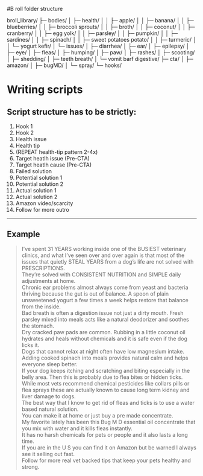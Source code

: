 #B roll folder structure

broll_library/
├─ bodies/
│  ├─ health/
│  │  ├─ apple/
│  │  ├─ banana/
│  │  ├─ blueberries/
│  │  ├─ broccoli sprouts/
│  │  ├─ broth/
│  │  ├─ coconut/
│  │  ├─ cranberry/
│  │  ├─ egg yolk/
│  │  ├─ parsley/
│  │  ├─ pumpkin/
│  │  ├─ sardines/
│  │  ├─ spinach/
│  │  ├─ sweet potatoes potato/
│  │  ├─ turmeric/
│  │  └─ yogurt kefir/
│  └─ issues/
│     ├─ diarrhea/
│     ├─ ear/
│     ├─ epilepsy/
│     ├─ eye/
│     ├─ fleas/
│     ├─ humping/
│     ├─ paw/
│     ├─ rashes/
│     ├─ scooting/
│     ├─ shedding/
│     ├─ teeth breath/
│     └─ vomit barf digestive/
├─ cta/
│  ├─ amazon/
│  ├─ bugMD/
│  └─ spray/
└─ hooks/


# Writing scripts

## Script structure has to be strictly:

1. Hook 1
2. Hook 2
3. Health issue
4. Health tip
5. (REPEAT health-tip pattern 2-4x)
6. Target heatlh issue (Pre-CTA)
7. Target heatlh cause (Pre-CTA)
8. Failed solution
9. Potential solution 1
10. Potential solution 2
11. Actual solution 1
12. Actual solution 2
13. Amazon video/scarcity
14. Follow for more outro

---

## Example

> I’ve spent 31 YEARS working inside one of the BUSIEST veterinary clinics, and what I’ve seen over and over again is that most of the issues that quietly STEAL YEARS from a dog’s life are not solved with PRESCRIPTIONS.  
> They’re solved with CONSISTENT NUTRITION and SIMPLE daily adjustments at home.  
> Chronic ear problems almost always come from yeast and bacteria thriving because the gut is out of balance.
> A spoon of plain unsweetened yogurt a few times a week helps restore that balance from the inside.  
> Bad breath is often a digestion issue not just a dirty mouth.
> Fresh parsley mixed into meals acts like a natural deodorizer and soothes the stomach.  
> Dry cracked paw pads are common.
> Rubbing in a little coconut oil hydrates and heals without chemicals and it is safe even if the dog licks it.  
> Dogs that cannot relax at night often have low magnesium intake.
> Adding cooked spinach into meals provides natural calm and helps everyone sleep better.  
> If your dog keeps itching and scratching and biting especially in the belly area.
> Then this is probably due to flea bites or hidden ticks.  
> While most vets recommend chemical pesticides like collars pills or flea sprays these are actually known to cause long term kidney and liver damage to dogs.  
> The best way that I know to get rid of fleas and ticks is to use a water based natural solution.  
> You can make it at home or just buy a pre made concentrate.  
> My favorite lately has been this Bug M D essential oil concentrate that you mix with water and it kills fleas instantly.  
> It has no harsh chemicals for pets or people and it also lasts a long time.  
> If you are in the U S you can find it on Amazon but be warned I always see it selling out fast.  
> Follow for more real vet backed tips that keep your pets healthy and strong.
